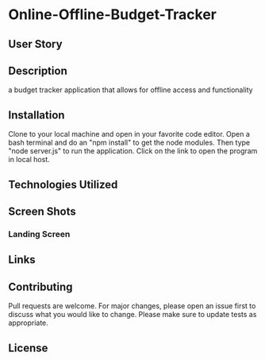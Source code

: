 # Online-Offline-Budget-Tracker

## User Story


## Description
a budget tracker application that allows for offline access and functionality

## Installation
Clone to your local machine and open in your favorite code editor.  Open a bash terminal and do an "npm install" to get the node modules.  Then type "node server.js" to run the application.  Click on the link to open the program in local host.  

## Technologies Utilized


## Screen Shots
### Landing Screen


## Links


## Contributing
Pull requests are welcome. For major changes, please open an issue first to discuss what you would like to change.
Please make sure to update tests as appropriate.

## License
